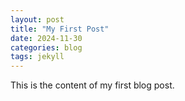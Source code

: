 ```yaml
---
layout: post
title: "My First Post"
date: 2024-11-30
categories: blog
tags: jekyll
---
```


This is the content of my first blog post.
